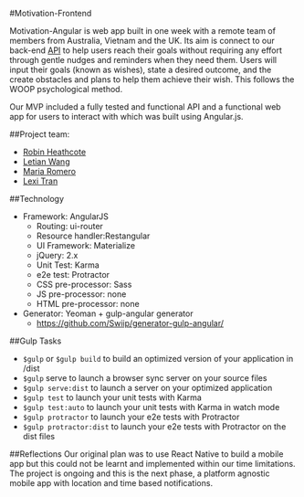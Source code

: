 #Motivation-Frontend

Motivation-Angular is web app built in one week with a remote team of members from Australia, Vietnam and the UK.  Its aim is connect to our back-end [API](https://github.com/letianw91/Motivation) to help users reach their goals without requiring any effort through gentle nudges and reminders when they need them. Users will input their goals (known as wishes), state a desired outcome, and the create obstacles and plans to help them achieve their wish. This follows the WOOP psychological method.

Our MVP included a fully tested and functional API and a functional web app for users to interact with which was built using Angular.js.

##Project team:
* [Robin Heathcote](https://github.com/RobinHeathcote)
* [Letian Wang](https://github.com/letianw91)
* [Maria Romero](https://github.com/MariaRomero)
* [Lexi Tran](https://github.com/lexiht)

##Technology
+ Framework: AngularJS
  + Routing: ui-router
  + Resource handler:Restangular
  + UI Framework: Materialize
  + jQuery: 2.x
  + Unit Test: Karma
  + e2e test: Protractor
  + CSS pre-processor: Sass
  + JS pre-processor: none
  + HTML pre-processor: none
+ Generator: Yeoman + gulp-angular generator
    * https://github.com/Swiip/generator-gulp-angular/

##Gulp Tasks
+ `$gulp` or `$gulp build` to build an optimized version of your application in /dist
+ `$gulp` serve to launch a browser sync server on your source files
+ `$gulp serve:dist` to launch a server on your optimized application
+ `$gulp test` to launch your unit tests with Karma
+ `$gulp test:auto` to launch your unit tests with Karma in watch mode
+ `$gulp protractor` to launch your e2e tests with Protractor
+ `$gulp protractor:dist` to launch your e2e tests with Protractor on the dist files

##Reflections 
Our original plan was to use React Native to build a mobile app but this could not be learnt and implemented within our time limitations. The project is ongoing and this is the next phase, a platform agnostic mobile app with location and time based notifications.
